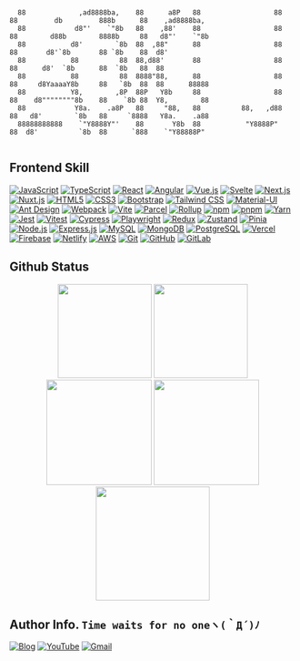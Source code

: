 
<pre><code>

  88             ,ad8888ba,    88      a8P   88                  88  88         db         888b      88    ,ad8888ba,   
  88            d8"'    `"8b   88    ,88'    88                  88  88        d88b        8888b     88   d8"'    `"8b  
  88           d8'        `8b  88  ,88"      88                  88  88       d8'`8b       88 `8b    88  d8'            
  88           88          88  88,d88'       88                  88  88      d8'  `8b      88  `8b   88  88             
  88           88          88  8888"88,      88                  88  88     d8YaaaaY8b     88   `8b  88  88      88888  
  88           Y8,        ,8P  88P   Y8b     88                  88  88    d8""""""""8b    88    `8b 88  Y8,        88  
  88            Y8a.    .a8P   88     "88,   88          88,   ,d88  88   d8'        `8b   88     `8888   Y8a.    .a88  
  88888888888    `"Y8888Y"'    88       Y8b  88           "Y8888P"   88  d8'          `8b  88      `888    `"Y88888P"   

</code></pre>

## Frontend Skill
<a href="https://developer.mozilla.org/en-US/docs/Web/JavaScript" target="_blank"><img src="https://img.shields.io/badge/JavaScript-F7DF1E?style=for-the-badge&logo=javascript&logoColor=white" alt="JavaScript"></a>
<a href="https://www.typescriptlang.org/" target="_blank"><img src="https://img.shields.io/badge/TypeScript-007ACC?style=for-the-badge&logo=typescript&logoColor=white" alt="TypeScript"></a>
<a href="https://reactjs.org/" target="_blank"><img src="https://img.shields.io/badge/React-20232A?style=for-the-badge&logo=react&logoColor=61DAFB" alt="React"></a>
<a href="https://angular.io/" target="_blank"><img src="https://img.shields.io/badge/Angular-DD0031?style=for-the-badge&logo=angular&logoColor=white" alt="Angular"></a>
<a href="https://vuejs.org/" target="_blank"><img src="https://img.shields.io/badge/Vue.js-0D1117?style=for-the-badge&logo=vue.js&logoColor=gray" alt="Vue.js"></a>
<a href="https://svelte.dev/" target="_blank"><img src="https://img.shields.io/badge/Svelte-0A0A0A?style=for-the-badge&logo=svelte&logoColor=gray" alt="Svelte"></a>
<a href="https://nextjs.org/" target="_blank"><img src="https://img.shields.io/badge/Next.js-000000?style=for-the-badge&logo=next.js&logoColor=white" alt="Next.js"></a>
<a href="https://nuxtjs.org/" target="_blank"><img src="https://img.shields.io/badge/Nuxt.js-002218?style=for-the-badge&logo=nuxt.js&logoColor=gray" alt="Nuxt.js"></a>
<a href="https://developer.mozilla.org/en-US/docs/Web/HTML" target="_blank"><img src="https://img.shields.io/badge/HTML5-E34F26?style=for-the-badge&logo=html5&logoColor=white" alt="HTML5"></a>
<a href="https://developer.mozilla.org/en-US/docs/Web/CSS" target="_blank"><img src="https://img.shields.io/badge/CSS3-1572B6?style=for-the-badge&logo=css&logoColor=white" alt="CSS3"></a>
<a href="https://getbootstrap.com/" target="_blank"><img src="https://img.shields.io/badge/Bootstrap-563D7C?style=for-the-badge&logo=bootstrap&logoColor=white" alt="Bootstrap"></a>
<a href="https://tailwindcss.com/" target="_blank"><img src="https://img.shields.io/badge/Tailwind_CSS-38B2AC?style=for-the-badge&logo=tailwind-css&logoColor=white" alt="Tailwind CSS"></a>
<a href="https://mui.com/" target="_blank"><img src="https://img.shields.io/badge/Material--UI-0081CB?style=for-the-badge&logo=mui&logoColor=white" alt="Material-UI"></a>
<a href="https://ant.design/" target="_blank"><img src="https://img.shields.io/badge/Ant_Design-040D22?style=for-the-badge&logo=ant-design&logoColor=gray" alt="Ant Design"></a>
<a href="https://webpack.js.org/" target="_blank"><img src="https://img.shields.io/badge/Webpack-8DD6F9?style=for-the-badge&logo=webpack&logoColor=black" alt="Webpack"></a>
<a href="https://vitejs.dev/" target="_blank"><img src="https://img.shields.io/badge/Vite-646CFF?style=for-the-badge&logo=vite&logoColor=white" alt="Vite"></a>
<a href="https://parceljs.org/" target="_blank"><img src="https://img.shields.io/badge/Parcel-220E0E?style=for-the-badge&logo=parcel&logoColor=gray" alt="Parcel"></a>
<a href="https://rollupjs.org/" target="_blank"><img src="https://img.shields.io/badge/Rollup-220707?style=for-the-badge&logo=rollup.js&logoColor=gray" alt="Rollup"></a>
<a href="https://www.npmjs.com/" target="_blank"><img src="https://img.shields.io/badge/npm-CB3837?style=for-the-badge&logo=npm&logoColor=white" alt="npm"></a>
<a href="https://pnpm.io/" target="_blank"><img src="https://img.shields.io/badge/pnpm-4A4A4A?style=for-the-badge&logo=pnpm&logoColor=white" alt="pnpm"></a>
<a href="https://yarnpkg.com/" target="_blank"><img src="https://img.shields.io/badge/Yarn-07171F?style=for-the-badge&logo=yarn&logoColor=gray" alt="Yarn"></a>
<a href="https://jestjs.io/" target="_blank"><img src="https://img.shields.io/badge/Jest-C21325?style=for-the-badge&logo=jest&logoColor=white" alt="Jest"></a>
<a href="https://vitest.dev/" target="_blank"><img src="https://img.shields.io/badge/Vitest-6E9F18?style=for-the-badge&logo=vitest&logoColor=white" alt="Vitest"></a>
<a href="https://www.cypress.io/" target="_blank"><img src="https://img.shields.io/badge/Cypress-030507?style=for-the-badge&logo=cypress&logoColor=gray" alt="Cypress"></a>
<a href="https://playwright.dev/" target="_blank"><img src="https://img.shields.io/badge/Playwright-081D08?style=for-the-badge&logo=playwright&logoColor=gray" alt="Playwright"></a>
<a href="https://redux.js.org/" target="_blank"><img src="https://img.shields.io/badge/Redux-593D88?style=for-the-badge&logo=redux&logoColor=white" alt="Redux"></a>
<a href="https://zustand-demo.pmnd.rs/" target="_blank"><img src="https://img.shields.io/badge/Zustand-130C1F?style=for-the-badge&logo=zustand&logoColor=gray" alt="Zustand"></a>
<a href="https://pinia.vuejs.org/" target="_blank"><img src="https://img.shields.io/badge/Pinia-0D221D?style=for-the-badge&logo=pinia&logoColor=gray" alt="Pinia"></a>
<a href="https://nodejs.org/" target="_blank"><img src="https://img.shields.io/badge/Node.js-43853D?style=for-the-badge&logo=node.js&logoColor=white" alt="Node.js"></a>
<a href="https://expressjs.com/" target="_blank"><img src="https://img.shields.io/badge/Express.js-404D59?style=for-the-badge&logo=express&logoColor=white" alt="Express.js"></a>
<a href="https://www.mysql.com/" target="_blank"><img src="https://img.shields.io/badge/MySQL-4479A1?style=for-the-badge&logo=mysql&logoColor=white" alt="MySQL"></a>
<a href="https://www.mongodb.com/" target="_blank"><img src="https://img.shields.io/badge/MongoDB-0C1D0C?style=for-the-badge&logo=mongodb&logoColor=gray" alt="MongoDB"></a>
<a href="https://www.postgresql.org/" target="_blank"><img src="https://img.shields.io/badge/PostgreSQL-081018?style=for-the-badge&logo=postgresql&logoColor=gray" alt="PostgreSQL"></a>
<a href="https://vercel.com/" target="_blank"><img src="https://img.shields.io/badge/Vercel-000000?style=for-the-badge&logo=vercel&logoColor=white" alt="Vercel"></a>
<a href="https://firebase.google.com/" target="_blank"><img src="https://img.shields.io/badge/Firebase-FFCA28?style=for-the-badge&logo=firebase&logoColor=black" alt="Firebase"></a>
<a href="https://www.netlify.com/" target="_blank"><img src="https://img.shields.io/badge/Netlify-00221F?style=for-the-badge&logo=netlify&logoColor=gray" alt="Netlify"></a>
<a href="https://aws.amazon.com/" target="_blank"><img src="https://img.shields.io/badge/AWS-221A00?style=for-the-badge&logo=amazon-aws&logoColor=gray" alt="AWS"></a>
<a href="https://git-scm.com/" target="_blank"><img src="https://img.shields.io/badge/Git-F05032?style=for-the-badge&logo=git&logoColor=white" alt="Git"></a>
<a href="https://github.com/" target="_blank"><img src="https://img.shields.io/badge/GitHub-100000?style=for-the-badge&logo=github&logoColor=white" alt="GitHub"></a>
<a href="https://gitlab.com/" target="_blank"><img src="https://img.shields.io/badge/GitLab-330F63?style=for-the-badge&logo=gitlab&logoColor=white" alt="GitLab"></a>
## Github Status
<div align="center">
  <img src="https://github-readme-stats.vercel.app/api?username=summer10920&show_icons=true&theme=synthwave"
    height="165">
  <img
    src="https://github-readme-stats.vercel.app/api/top-langs?username=summer10920&show_icons=true&layout=compact&theme=synthwave"
    height="165">
  <img src="https://github-readme-streak-stats.herokuapp.com/?user=summer10920&theme=synthwave" height="185">
  <img src="https://github-profile-summary-cards.vercel.app/api/cards/stats?username=summer10920&theme=dracula"
    height="185">
  <img
    src="https://github-profile-summary-cards.vercel.app/api/cards/profile-details?username=summer10920&theme=dracula"
    height="200">
</div>



## Author Info. `Time waits for no oneヽ(｀Д´)ﾉ`
<a href="https://summer10920.github.io" target="_blank"><img src="https://img.shields.io/badge/Blog-e91061?style=for-the-badge&logo=blogger&logoColor=white" alt="Blog" /></a>
<a href="https://www.youtube.com/@LokiJiang" target="_blank"><img src="https://img.shields.io/badge/YouTube-FF0000?style=for-the-badge&logo=youtube&logoColor=white" alt="YouTube" /></a>
<a href="mailto:summer10920@gmail.com" target="_blank"><img src="https://img.shields.io/badge/Gmail-D14836?style=for-the-badge&logo=gmail&logoColor=white" alt="Gmail" /></a>
